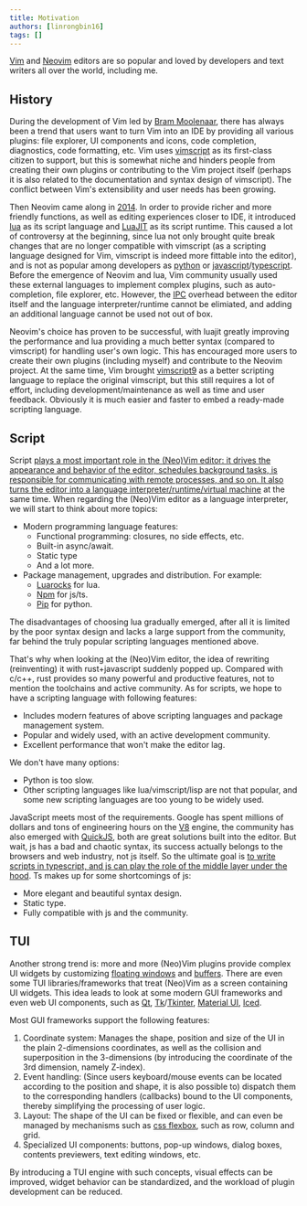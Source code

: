 ```yaml
---
title: Motivation
authors: [linrongbin16]
tags: []
---
```


[Vim](https://www.vim.org/) and [Neovim](https://neovim.io/) editors are so popular and loved by developers and text writers all over the world, including me.

## History

During the development of Vim led by [Bram Moolenaar](https://en.wikipedia.org/wiki/Bram_Moolenaar), there has always been a trend that users want to turn Vim into an IDE by providing all various plugins: file explorer, UI components and icons, code completion, diagnostics, code formatting, etc. Vim uses [vimscript](<https://en.wikipedia.org/wiki/Vim_(text_editor)#Vim_script>) as its first-class citizen to support, but this is somewhat niche and hinders people from creating their own plugins or contributing to the Vim project itself (perhaps it is also related to the documentation and syntax design of vimscript). The conflict between Vim's extensibility and user needs has been growing.

<!-- truncate -->

Then Neovim came along in [2014](<https://en.wikipedia.org/wiki/Vim_(text_editor)#Neovim>). In order to provide richer and more friendly functions, as well as editing experiences closer to IDE, it introduced [lua](https://www.lua.org/) as its script language and [LuaJIT](https://luajit.org/) as its script runtime. This caused a lot of controversy at the beginning, since lua not only brought quite break changes that are no longer compatible with vimscript (as a scripting language designed for Vim, vimscript is indeed more fittable into the editor), and is not as popular among developers as [python](https://www.python.org/) or [javascript](https://en.wikipedia.org/wiki/JavaScript)/[typescript](https://www.typescriptlang.org/). Before the emergence of Neovim and lua, Vim community usually used these external languages to implement complex plugins, such as auto-completion, file explorer, etc. However, the [IPC](https://en.wikipedia.org/wiki/Inter-process_communication) overhead between the editor itself and the language interpreter/runtime cannot be elimiated, and adding an additional language cannot be used not out of box.

Neovim's choice has proven to be successful, with luajit greatly improving the performance and lua providing a much better syntax (compared to vimscript) for handling user's own logic. This has encouraged more users to create their own plugins (including myself) and contribute to the Neovim project. At the same time, Vim brought [vimscript9](https://www.vim.org/vim90.php) as a better scripting language to replace the original vimscript, but this still requires a lot of effort, including development/maintenance as well as time and user feedback. Obviously it is much easier and faster to embed a ready-made scripting language.

## Script

Script [plays a most important role in the (Neo)Vim editor: it drives the appearance and behavior of the editor, schedules background tasks, is responsible for communicating with remote processes, and so on. It also turns the editor into a language interpreter/runtime/virtual machine](https://github.com/rsvim/rfc/blob/873cf96ca2ea256c0694e9396816b2ded827d08a/2-JavascriptEngine.md?plain=1#L9) at the same time. When regarding the (Neo)Vim editor as a language interpreter, we will start to think about more topics:

- Modern programming language features:
  - Functional programming: closures, no side effects, etc.
  - Built-in async/await.
  - Static type
  - And a lot more.
- Package management, upgrades and distribution. For example:
  - [Luarocks](https://luarocks.org/) for lua.
  - [Npm](https://www.npmjs.com/) for js/ts.
  - [Pip](https://packaging.python.org/en/latest/tutorials/installing-packages/) for python.

The disadvantages of choosing lua gradually emerged, after all it is limited by the poor syntax design and lacks a large support from the community, far behind the truly popular scripting languages mentioned above.

That's why when looking at the (Neo)Vim editor, the idea of rewriting (reinventing) it with rust+javascript suddenly popped up. Compared with c/c++, rust provides so many powerful and productive features, not to mention the toolchains and active community. As for scripts, we hope to have a scripting language with following features:

- Includes modern features of above scripting languages and package management system.
- Popular and widely used, with an active development community.
- Excellent performance that won't make the editor lag.

We don't have many options:

- Python is too slow.
- Other scripting languages like lua/vimscript/lisp are not that popular, and some new scripting languages are too young to be widely used.

JavaScript meets most of the requirements. Google has spent millions of dollars and tons of engineering hours on the [V8](https://v8.dev/) engine, the community has also emerged with [QuickJS](https://bellard.org/quickjs/), both are great solutions built into the editor. But wait, js has a bad and chaotic syntax, its success actually belongs to the browsers and web industry, not js itself. So the ultimate goal is [to write scripts in typescript, and js can play the role of the middle layer under the hood](https://github.com/rsvim/rfc/blob/873cf96ca2ea256c0694e9396816b2ded827d08a/2-JavascriptEngine.md?plain=1#L25). Ts makes up for some shortcomings of js:

- More elegant and beautiful syntax design.
- Static type.
- Fully compatible with js and the community.

## TUI

Another strong trend is: more and more (Neo)Vim plugins provide complex UI widgets by customizing [floating windows](https://neovim.io/doc/user/api.html#_floating-windows) and [buffers](https://vimhelp.org/windows.txt.html#buffers). There are even some TUI libraries/frameworks that treat (Neo)Vim as a screen containing UI widgets. This idea leads to look at some modern GUI frameworks and even web UI components, such as [Qt](https://www.qt.io/), [Tk](https://www.tcl.tk/)/[Tkinter](https://docs.python.org/3/library/tkinter.html), [Material UI](https://mui.com/material-ui/), [Iced](https://iced.rs/).

Most GUI frameworks support the following features:

1. Coordinate system: Manages the shape, position and size of the UI in the plain 2-dimensions coordinates, as well as the collision and superposition in the 3-dimensions (by introducing the coordinate of the 3rd dimension, namely Z-index).
2. Event handling: (Since users keyboard/mouse events can be located according to the position and shape, it is also possible to) dispatch them to the corresponding handlers (callbacks) bound to the UI components, thereby simplifying the processing of user logic.
3. Layout: The shape of the UI can be fixed or flexible, and can even be managed by mechanisms such as [css flexbox](https://developer.mozilla.org/en-US/docs/Web/CSS/CSS_flexible_box_layout/Basic_concepts_of_flexbox), such as row, column and grid.
4. Specialized UI components: buttons, pop-up windows, dialog boxes, contents previewers, text editing windows, etc.

By introducing a TUI engine with such concepts, visual effects can be improved, widget behavior can be standardized, and the workload of plugin development can be reduced.
